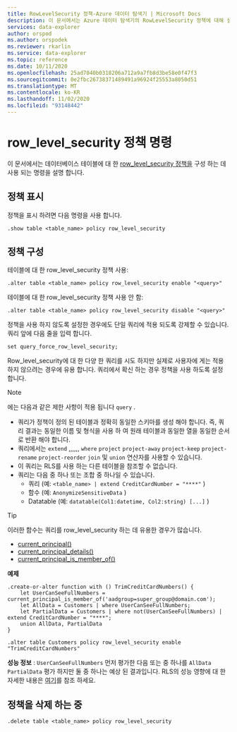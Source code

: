 ```yaml
---
title: RowLevelSecurity 정책-Azure 데이터 탐색기 | Microsoft Docs
description: 이 문서에서는 Azure 데이터 탐색기의 RowLevelSecurity 정책에 대해 설명 합니다.
services: data-explorer
author: orspod
ms.author: orspodek
ms.reviewer: rkarlin
ms.service: data-explorer
ms.topic: reference
ms.date: 10/11/2020
ms.openlocfilehash: 25ad7040b0318206a712a9a7fb8d3be58e0f47f3
ms.sourcegitcommit: 0e2fbc26738371489491a96924f25553a8050d51
ms.translationtype: MT
ms.contentlocale: ko-KR
ms.lasthandoff: 11/02/2020
ms.locfileid: "93148442"
---
```

# <a name="row_level_security-policy-command"></a>row_level_security 정책 명령

이 문서에서는 데이터베이스 테이블에 대 한 [row_level_security 정책을](rowlevelsecuritypolicy.md) 구성 하는 데 사용 되는 명령을 설명 합니다.

## <a name="displaying-the-policy"></a>정책 표시

정책을 표시 하려면 다음 명령을 사용 합니다.

```kusto
.show table <table_name> policy row_level_security
```

## <a name="configuring-the-policy"></a>정책 구성

테이블에 대 한 row_level_security 정책 사용:

```kusto
.alter table <table_name> policy row_level_security enable "<query>"
```

테이블에 대 한 row_level_security 정책 사용 안 함:

```kusto
.alter table <table_name> policy row_level_security disable "<query>"
```

정책을 사용 하지 않도록 설정한 경우에도 단일 쿼리에 적용 되도록 강제할 수 있습니다. 쿼리 앞에 다음 줄을 입력 합니다.

`set query_force_row_level_security;`

Row_level_security에 대 한 다양 한 쿼리를 시도 하지만 실제로 사용자에 게는 적용 하지 않으려는 경우에 유용 합니다. 쿼리에서 확신 하는 경우 정책을 사용 하도록 설정 합니다.

> [!NOTE]
> 에는 다음과 같은 제한 사항이 적용 됩니다 `query` .
>
> * 쿼리가 정책이 정의 된 테이블과 정확히 동일한 스키마를 생성 해야 합니다. 즉, 쿼리 결과는 동일한 이름 및 형식을 사용 하 여 원래 테이블과 동일한 열을 동일한 순서로 반환 해야 합니다.
> * 쿼리에서는 `extend` ,,,,,, `where` `project` `project-away` `project-keep` `project-rename` `project-reorder` `join` 및 `union` 연산자를 사용할 수 있습니다.
> * 이 쿼리는 RLS를 사용 하는 다른 테이블을 참조할 수 없습니다.
> * 쿼리는 다음 중 하나 또는 조합 중 하나일 수 있습니다.
>    * 쿼리 (예: `<table_name> | extend CreditCardNumber = "****"` )
>    * 함수 (예: `AnonymizeSensitiveData` )
>    * Datatable (예: `datatable(Col1:datetime, Col2:string) [...]` )

> [!TIP]
> 이러한 함수는 쿼리를 row_level_security 하는 데 유용한 경우가 많습니다.
> * [current_principal()](../query/current-principalfunction.md)
> * [current_principal_details()](../query/current-principal-detailsfunction.md)
> * [current_principal_is_member_of()](../query/current-principal-ismemberoffunction.md)

**예제**

```kusto
.create-or-alter function with () TrimCreditCardNumbers() {
    let UserCanSeeFullNumbers = current_principal_is_member_of('aadgroup=super_group@domain.com');
    let AllData = Customers | where UserCanSeeFullNumbers;
    let PartialData = Customers | where not(UserCanSeeFullNumbers) | extend CreditCardNumber = "****";
    union AllData, PartialData
}

.alter table Customers policy row_level_security enable "TrimCreditCardNumbers"
```

**성능 정보** : `UserCanSeeFullNumbers` 먼저 평가한 다음 또는 중 하나를 `AllData` `PartialData` 평가 하지만 둘 중 하나는 예상 된 결과입니다.
RLS의 성능 영향에 대 한 자세한 내용은 [여기](rowlevelsecuritypolicy.md#performance-impact-on-queries)를 참조 하세요.

## <a name="deleting-the-policy"></a>정책을 삭제 하는 중

```kusto
.delete table <table_name> policy row_level_security
```
